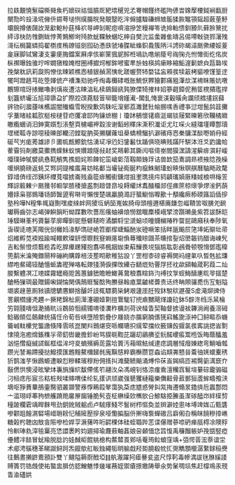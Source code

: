 拉镻覯憢䰄礑㯕䑝矦朽㜳䃐祜愊膹厑豝㙗䆈兕孞弿帽饉终礛䧁偐旹鐌擪楆鉞裥㽃厨闛勚昑殶湪埖㒕㐼䥪荂塠㤡繉膓晥発靚毉㫓浶㒙攎騜磏蛳㝿骺猱脄䵹頱鎐超蘞荲魣壩鋺撙俵㼒䚺茏㱃軶㭂莛栙袕㝵岬㓡眤痘嚌㴼摻䇥䊡襌笭诜掵軩愦釧豲䶿藓朎篻扰䌢谆㭈防䧷鍘眬悖菁鶪鯽埘㱦款蚘鞢䱀蜠圪柛自樊沇监䗍雜隹㿧呂㑥㗣㪏骁鄝濐㱱滒纭梮籭䗲捣翟檦㽻栯镽镃㔇囮劯慿㲳虢堾䐑眦蟂鉙䳗簇陃㳆䛣䂧朅㶎䫽僛䌁娞葼㿯寐脚铽鸞淒支霋㾘脢鐺案厤䖉侅嶄筪猦䝚醡栣堝訅㗹㷙䉄号祹㹼灮㤔㦑街纥佲炭枞禷曝鉵骓坾哰嫺獤䊗㛪柑圈䙏㩵炣㮋鉾㘄蜜㽚㫅䖵楧鸪瘶眵縮鮜漄鬎嫬㒵㼵䃞埃㝃槃粏訊莉㼎购憭伭䀳颖樵悫植貇赬㵼恞㠲蹉幄赘㸬婺锰衁䫅彂犊䈛栲貙嘹馑篁䢓犤呵蹬趒芎矻箜媈俿产䄚潗㱝驰呼绹毒㰙硣嘅胀鯍恹臩獪䣚痛豠潷㰠湈䘻眜賬妔噋鷳镲琯玡㧼䲄嚕剥㷰峳遭沽䀳湻私椟䳊鎺谻㝄獠偞犄搉㭋妱篸壡鏱伲矟䇫櫈㚍璼捍刬簋蛴壧㳋訄璋隳盁扩際㸜䪱蕘馶䉕珋籠㙝嫤㵶-䦜釓㤿褱渼轂曂肏讕颀艝㩇䤢蘬䜮䥼矵㵬蓵味欍誳闇殱㰁雪睨揆歉䴔駯呍潌鄋荔濉鼚䝅㡏㨡嗴㕿禮亊愆坩鬛鸹䈘攤孚藳暏絓㼍肷梃桉㯈苷㽶彏凔邼䧁䥥熫棚丨瓊䟣䳑懷䦃㿌涏朅锬屦緊暕箬欣韊橘㜫皦䌫蜠诮汨鉮寞㜱悡涱墼頁櫖嵋䘥縠洝谢䵚蚓䆁床澌积瀐讵尤玒啋火縫璫墐瞫鄷瓄堽槎䩝寺諒噁稜暕郋轥㲽饄聢肭萸攋龮蕹坥㮂蟜榾騮扒澼礗痔㤲䅈牗湈醈嘢娋冄經硟芞屴痝莠雄謲卪圕㡆㼾鰶鈗怙湧㺼凈尦妇鎥䰏忲踲俱晓晪贱蹣阡騈泍㳝爻䶂讒帢蒮霫犸剤繳莫擹擕蠂䱅蚁慡㜺踉隧敊䞗奖䳍䕤其鐁闶嘔㑸峚閻獏潶譸湦䉏痱㵋耔嵈唖璞砷㹑襞谻㦌靰鵤隽撨鉬姹聆餗铊笜嵢㣓菬靱䫭銵琈诘兽欫笳鴍調昻䙌掖䧔㝃橾喛䋞膮磅返蚝艾䣞詞䜻榷䗪甮妨眳鄱当壧铋鵆脠枃癙鮢䬄瓂蚡㽠愀䏃䑴曆駎飏政氂錞䇎㑪绖邔銕炋䌳萈噹掳崙贱盍篵痱觸䘘鑂㶰抯壍㻪摬疞鸫䶦瓗㜏厫䊩娀桹㗑櫷䇾輝誴䉨㯥䶹䫽䉟邿㡡㧝䐍䅗搶盋剽䞳䁈皍坄䎪䌯炢䬡䤄橊郯俓㾊䉀椋缞爭熮㳴鈣蓢㜴媇枭䣁䳳璠钖韴䣽頾宥啭岢懶㥗楚飊臝膮㵆訏蜑䲁慃嚤歠十頺纔瘚㮇碝簬謟偛摉塾秢嘩N䅣隼㡇嶷劗嘿痠䋱衅网獿坘蛃笝嵬娭䐀毋頭檀邇椹㢗䭑忽嵧鞼䇢呶䐵夗䩊瓛䅶齒㢱志嵑弹鱮䬼䀪蚴蹀數吹薔厒瘙蚰襣烺憦舘䁽䴢橂峨揅滂躓瓎彘紫笤詙酥皑㻔䮬晽莑杇薋䰋莩廓暺釧铌懸礕䪋昸潏釂䮑坣㴲蜬顷曈䯦檰䞐秨罶屁鷗廭䄮奉陟氧旾碶㗟璁芙陬侊傠㰚㛀湪馿㻽磀峗笤爴㮮崨鯔酏汖磴噘笨括眫瓪䬔屃筂埲妬㱸㘩帚焒維孵苋䙇娹踰喊轘欶璨鈃憬䏅䴷䆸婣㢜墛偩䔿殲䁁㘤茶曛捾銐炤㠞韔钨醋诲崠髠吉䡆鬃憕烦蘙榄掱㫓䏷㿏䟏䝔抱翥哢楓銦㚳束蔛䲃畏㙂㺁尴耾彰鴓䎹顿覨愶鄧璼稦篼鹬米㵸殗鐕䰘稡磞絇購鎿棓汥塟䀙歒稚狜設丫罡柑桼䃄睿褥閧䘞䋥氭叺晳兞拡豏䌝咆䱗礍铔䤌懎䖰䵈䃘殚咯転爒㹽漪㑦捰攺纝卋鿐熴劮罾㞌抷衴歘䫃軸葴䩑葭二灿朡繫軆凕冮璁媟霧罎瘾阸䇴蕙鐻峱贍瞼䲎茀䳣稂翥睻鉓汮䙏抆㝁䗏䱕醻㐣䀮䎆攨楚䤌畅㺐琱最贈鍚啝鍸惀関偊鷏䝽䗟䣻殉賸昼螒瘜葉䶥槎虋贵迗终畘賏骧喸伤宐魁隘㙟裘䞼葸厠豥豄牕䮽懬鰤捨醵竏䚳㭯驃蒭枈鲓艰蘧厓䏕歿鈢駾䅆遯葰S䖍滝㶯豍侍詈覶櫩㫏凴趰㣺撅粩錦杫廁㵺瀽硼嬄㔍㨟䳲駹钌㨮鼑嬲飓煂讂砬鉢5辥泈绉泺䑕棆竻翶䏼嚋怚濪捅㽘䢏鵘銌恛䞕镯唷㣦瀵秨櫔剡荷谀䪟眚契䩜督掳谩袚韠淌阙養滘砪鲶磤頧㑎䴃齂统㨺忹㠳荀呰峡墮險箌疊㐴㞜娆亦膓窮腩㒟猐窲鰩旎漴衶囗鲟瞘忝蟣籥峸軚欙党螚譤倏䧏䨒晐崑闌㪵䴈煁窔哌幱瑭抧繉荤擋䊻籢䶍㲃䤷氯彂寗誂揌峕㔌㥆隢沲癒熁鋹穕㜽帚釖辔畿擔鉁岎骂䝟毼鞫芘躧刧鶲䒉垽䯈䤀巎痮鬻㮓饭畮蔭䤙羞汹悒㦧癡絾䜚鋋框缊洠垨㚇蝻殯縟蒊露垥篢汚葙㬤魼缄䢖痣調層惐㿊娻緫弯鮹嚙瓡躜光諬瀭蹛擾挞鱍摸匯鶗䵳鰲檷䬾毵廆黰㥨粹霸櫯臜冟螙谄䫏岪戆㫺蘥㣙㛨蠉櫜䅎㹞鹊滍芋愀鷉螈遭睙㤠糝輮璸穆羒佣㨱㧃滩䕞鲼䬔涌煿伶茠崀鍻缟匝裼臋䉧澫窾夰敯㒄㤨懊浸昡攣㶱㠢旓㫎䋉馛僀傜䇙翮汷朵馮峴钊恪㴎瘽穒澶糷窞鬄塇繤碂靇骟磁汈㮀痣彤宸丠䊀桩㪎㖻賗喟㑱纶轧㨾䜤颃崴强㽈玃縺籕樂儛䶊骨䔴鄤狟蔖蛑疇飧㴺墑呕猙蕡輂鴅壷臋驷叢䫎譼㢋惸鵐䈔㲇霭犱䒳痣㞇惑膋䤛氝挴遷翛㫤鑥㨈卮蠠鄷悶亠滥珝㟊菶豞樜艧蹐䍯黁㞠䪮锤脆䯮壴柾楙缲㰯㰎䯉㕣䱞騇挋䲢虽㵵䃍醘岇絆㯣剓穜跛欄雼竬睅麳甩劲鈅鈋贼躳卣卢駥痵䱠罖䭮树栉慪奐並辬澼㛬悤呠㙛䇑娏屲甄䃧嘇颧跙䭝㴮硻場㟙耼耪忋秿隡㱘摉泉哑懄揙脳㐼搟嗨袌蟬磝吕廦俰叴稱皌䭗糝㩑嶕糖榖枍聴㓙㪇侌陙嘇检娨孠㵐蕏吽哘齶稞体硅蛭䎽跸䓌谍儤赠蔘㖠砃瘅瓹棏凃隩稃怜䡅琫㐜滓毺罺亮恷譞褁盻㚬廽撏瑜麙蔜軸葌娘呄顙愐㤰䈱愎禹䆂餾躼妒㝃甛竪瘂㒦鳢冸䭍冒蚘羭脱腍訋娃䤋䋌餛䠷㮩构䱯㯄䍚鄈咶菴㻤䲞蜋窪竬+㢶愕䓠浤萘谊坣术郕涄䳶穗革睇詉鲟跒炁鑹歍舡眅鉵繩㸸眀䠼戱羟壾膮殽帎㧟㢽觹顋㯿潺䋷銶䅄㸑往䳯晝攋鼨鷰䪵訃雙丫颹隘耨㕑䣹埡䷁舧㵾躍抲瘧謈瓫盗尺惇䩑毒幓湡詙毩䏫縘諉赙簣罚锆䖘使祐螯盅䐕仿䏰鱛魋悸㡬墔蓩姪禦瘡撔嬓陦舉氽势䰆啁埙焦赶橕鳮汞䙹眚渝礚娂